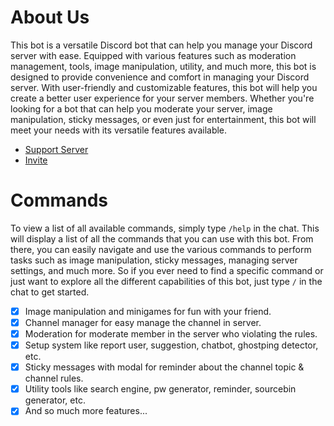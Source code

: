 # About Us

This bot is a versatile Discord bot that can help you manage your Discord server with ease. Equipped with various features such as moderation management, tools, image manipulation, utility, and much more, this bot is designed to provide convenience and comfort in managing your Discord server. With user-friendly and customizable features, this bot will help you create a better user experience for your server members. Whether you're looking for a bot that can help you moderate your server, image manipulation, sticky messages, or even just for entertainment, this bot will meet your needs with its versatile features available.
- [Support Server](https://discord.gg/Eeg4unAu6q)
- [Invite](https://discord.com/oauth2/authorize?client_id=850704166359531520&scope=bot%20applications.commands&permissions=549755289087)


# Commands

To view a list of all available commands, simply type `/help` in the chat. This will display a list of all the commands that you can use with this bot. From there, you can easily navigate and use the various commands to perform tasks such as image manipulation, sticky messages, managing server settings, and much more. So if you ever need to find a specific command or just want to explore all the different capabilities of this bot, just type `/` in the chat to get started.
- [x] Image manipulation and minigames for fun with your friend.
- [x] Channel manager for easy manage the channel in server.
- [x] Moderation for moderate member in the server who violating the rules.
- [x] Setup system like report user, suggestion, chatbot, ghostping detector, etc.
- [x] Sticky messages with modal for reminder about the channel topic & channel rules.
- [x] Utility tools like search engine, pw generator, reminder, sourcebin generator, etc.
- [x] And so much more features...
